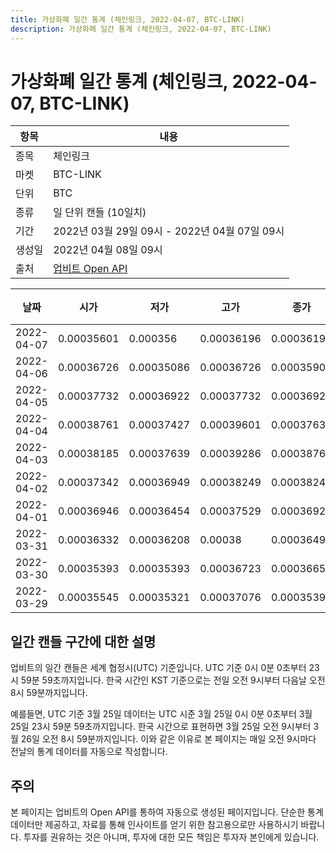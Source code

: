 ```yaml
---
title: 가상화폐 일간 통계 (체인링크, 2022-04-07, BTC-LINK)
description: 가상화폐 일간 통계 (체인링크, 2022-04-07, BTC-LINK)
---
```



가상화폐 일간 통계 (체인링크, 2022-04-07, BTC-LINK)
===

|항목|내용|
|--|--|
|종목|체인링크|
|마켓|BTC-LINK|
|단위|BTC|
|종류|일 단위 캔들 (10일치)|
|기간|2022년 03월 29일 09시 - 2022년 04월 07일 09시|
|생성일|2022년 04월 08일 09시|
|출처|[업비트 Open API](https://docs.upbit.com)|


|날짜|시가|저가|고가|종가|비고|
|--|--|--|--|--|--|
|2022-04-07|0.00035601|0.000356|0.00036196|0.00036196|    |
|2022-04-06|0.00036726|0.00035086|0.00036726|0.00035901|    |
|2022-04-05|0.00037732|0.00036922|0.00037732|0.00036922|    |
|2022-04-04|0.00038761|0.00037427|0.00039601|0.00037635|    |
|2022-04-03|0.00038185|0.00037639|0.00039286|0.00038761|    |
|2022-04-02|0.00037342|0.00036949|0.00038249|0.00038249|    |
|2022-04-01|0.00036946|0.00036454|0.00037529|0.00036924|    |
|2022-03-31|0.00036332|0.00036208|0.00038|0.0003649|    |
|2022-03-30|0.00035393|0.00035393|0.00036723|0.0003665|    |
|2022-03-29|0.00035545|0.00035321|0.00037076|0.00035393|    |


일간 캔들 구간에 대한 설명
---


업비트의 일간 캔들은 세계 협정시(UTC) 기준입니다. 
UTC 기준 0시 0분 0초부터 23시 59분 59초까지입니다. 
한국 시간인 KST 기준으로는 전일 오전 9시부터 다음날 오전 8시 59분까지입니다. 


예를들면, UTC 기준 3월 25일 데이터는 UTC 시준 3월 25일 0시 0분 0초부터 3월 25일 23시 59분 59초까지입니다. 
한국 시간으로 표현하면 3월 25일 오전 9시부터 3월 26일 오전 8시 59분까지입니다. 
이와 같은 이유로 본 페이지는 매일 오전 9시마다 전날의 통계 데이터를 자동으로 작성합니다. 


주의
---


본 페이지는 업비트의 Open API를 통하여 자동으로 생성된 페이지입니다. 
단순한 통계 데이터만 제공하고, 자료를 통해 인사이트를 얻기 위한 참고용으로만 사용하시기 바랍니다. 
투자를 권유하는 것은 아니며, 투자에 대한 모든 책임은 투자자 본인에게 있습니다. 
